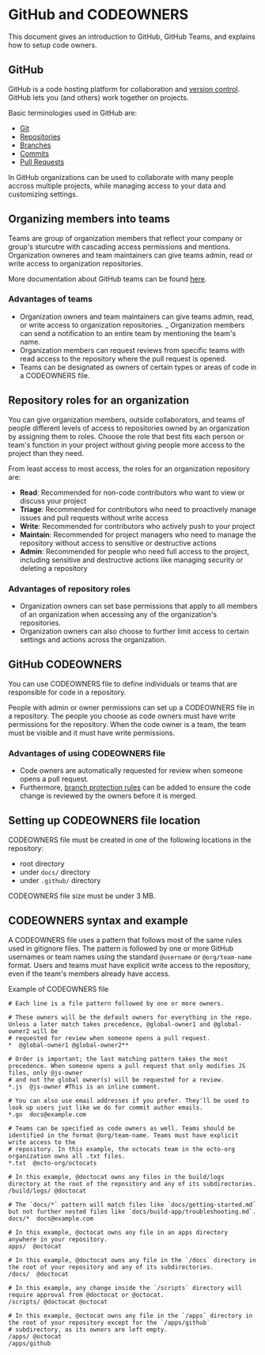 # GitHub and CODEOWNERS

This document gives an introduction to GitHub, GitHub Teams, and explains how to setup code owners.

## GitHub

GitHub is a code hosting platform for collaboration and [version control](https://www.geeksforgeeks.org/version-control-systems/). GitHub lets you (and others) work together on projects.

Basic terminologies used in GitHub are:

- [Git](https://git-scm.com/book/en/v2/Getting-Started-What-is-Git%3F#what_is_git_section)
- [Repositories](https://docs.github.com/en/repositories/creating-and-managing-repositories/about-repositories)
- [Branches](https://docs.github.com/en/pull-requests/collaborating-with-pull-requests/proposing-changes-to-your-work-with-pull-requests/about-branches)
- [Commits](https://docs.github.com/en/pull-requests/committing-changes-to-your-project/creating-and-editing-commits/about-commits)
- [Pull Requests](https://docs.github.com/en/pull-requests/collaborating-with-pull-requests/proposing-changes-to-your-work-with-pull-requests/about-pull-requests)

In GitHub organizations can be used to collaborate with many people accross multiple projects, while managing access to your data and customizing settings.

## Organizing members into teams

Teams are group of organization members that reflect your company or group's sturcutre with cascading access permissions and mentions. Organization owneres and team maintainers can give teams admin, read or write access to organization repositories.

More documentation about GitHub teams can be found [here](https://docs.github.com/en/organizations/organizing-members-into-teams/about-teams).

### Advantages of teams

- Organization owners and team maintainers can give teams admin, read, or write access to organization repositories. 
_ Organization members can send a notification to an entire team by mentioning the team's name.
- Organization members can request reviews from specific teams with read access to the repository where the pull request is opened.
- Teams can be designated as owners of certain types or areas of code in a CODEOWNERS file.

## Repository roles for an organization

You can give organization members, outside collaborators, and teams of people different levels of access to repositories owned by an organization by assigning them to roles. Choose the role that best fits each person or team's function in your project without giving people more access to the project than they need.

From least access to most access, the roles for an organization repository are:

- **Read**: Recommended for non-code contributors who want to view or discuss your project
- **Triage**: Recommended for contributors who need to proactively manage issues and pull requests without write access
- **Write**: Recommended for contributors who actively push to your project
- **Maintain**: Recommended for project managers who need to manage the repository without access to sensitive or destructive actions
- **Admin**: Recommended for people who need full access to the project, including sensitive and destructive actions like managing security or deleting a repository

### Advantages of repository roles

- Organization owners can set base permissions that apply to all members of an organization when accessing any of the organization's repositories.
- Organization owners can also choose to further limit access to certain settings and actions across the organization. 

## GitHub CODEOWNERS

You can use CODEOWNERS file to define individuals or teams that are responsible for code in a repository.

People with admin or owner permissions can set up a CODEOWNERS file in a repository. The people you choose as code owners must have write permissions for the repository. When the code owner is a team, the team must be visible and it must have write permissions.

### Advantages of using CODEOWNERS file

- Code owners are automatically requested for review when someone opens a pull request.
- Furthermore, [branch protection rules](https://docs.github.com/en/repositories/configuring-branches-and-merges-in-your-repository/defining-the-mergeability-of-pull-requests/about-protected-branches) can be added to ensure the code change is reviewed by the owners before it is merged.

## Setting up CODEOWNERS file location

CODEOWNERS file must be created in one of the following locations in the repository:

- root directory
- under `docs/` directory
- under `.github/` directory

CODEOWNERS file size must be under 3 MB.

## CODEOWNERS syntax and example

A CODEOWNERS file uses a pattern that follows most of the same rules used in gitignore files. The pattern is followed by one or more GitHub usernames or team names using the standard `@username` or `@org/team-name` format. Users and teams must have explicit write access to the repository, even if the team's members already have access.

Example of CODEOWNERS file

```text
# Each line is a file pattern followed by one or more owners.

# These owners will be the default owners for everything in the repo. Unless a later match takes precedence, @global-owner1 and @global-owner2 will be 
# requested for review when someone opens a pull request.
*  @global-owner1 @global-owner2**

# Order is important; the last matching pattern takes the most precedence. When someone opens a pull request that only modifies JS files, only @js-owner
# and not the global owner(s) will be requested for a review.
*.js  @js-owner #This is an inline comment.

# You can also use email addresses if you prefer. They'll be used to look up users just like we do for commit author emails.
*.go  docs@example.com

# Teams can be specified as code owners as well. Teams should be identified in the format @org/team-name. Teams must have explicit write access to the
# repository. In this example, the octocats team in the octo-org organization owns all .txt files.
*.txt  @octo-org/octocats

# In this example, @doctocat owns any files in the build/logs directory at the root of the repository and any of its subdirectories.
/build/logs/ @doctocat

# The `docs/*` pattern will match files like `docs/getting-started.md` but not further nested files like `docs/build-app/troubleshooting.md`.
docs/*  docs@example.com

# In this example, @octocat owns any file in an apps directory anywhere in your repository.
apps/  @octocat

# In this example, @doctocat owns any file in the `/docs` directory in the root of your repository and any of its subdirectories.
/docs/  @doctocat

# In this example, any change inside the `/scripts` directory will require approval from @doctocat or @octocat.
/scripts/ @doctocat @octocat

# In this example, @octocat owns any file in the `/apps` directory in the root of your repository except for the `/apps/github`
# subdirectory, as its owners are left empty.
/apps/ @octocat
/apps/github
```
